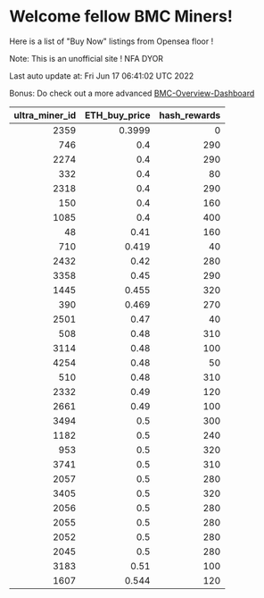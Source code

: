 # Welcome fellow BMC Miners!
Here is a list of "Buy Now" listings from Opensea floor !

Note: This is an unofficial site ! NFA DYOR

Last auto update at: Fri Jun 17 06:41:02 UTC 2022

Bonus: Do check out a more advanced [BMC-Overview-Dashboard](https://dune.com/defifunk/BMC-Overview-Dashboard)


|   ultra_miner_id |   ETH_buy_price |   hash_rewards |
|-----------------:|----------------:|---------------:|
|             2359 |          0.3999 |              0 |
|              746 |          0.4    |            290 |
|             2274 |          0.4    |            290 |
|              332 |          0.4    |             80 |
|             2318 |          0.4    |            290 |
|              150 |          0.4    |            160 |
|             1085 |          0.4    |            400 |
|               48 |          0.41   |            160 |
|              710 |          0.419  |             40 |
|             2432 |          0.42   |            280 |
|             3358 |          0.45   |            290 |
|             1445 |          0.455  |            320 |
|              390 |          0.469  |            270 |
|             2501 |          0.47   |             40 |
|              508 |          0.48   |            310 |
|             3114 |          0.48   |            100 |
|             4254 |          0.48   |             50 |
|              510 |          0.48   |            310 |
|             2332 |          0.49   |            120 |
|             2661 |          0.49   |            100 |
|             3494 |          0.5    |            300 |
|             1182 |          0.5    |            240 |
|              953 |          0.5    |            320 |
|             3741 |          0.5    |            310 |
|             2057 |          0.5    |            280 |
|             3405 |          0.5    |            320 |
|             2056 |          0.5    |            280 |
|             2055 |          0.5    |            280 |
|             2052 |          0.5    |            280 |
|             2045 |          0.5    |            280 |
|             3183 |          0.51   |            100 |
|             1607 |          0.544  |            120 |